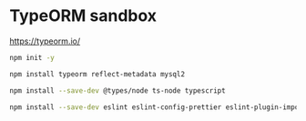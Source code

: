 # TypeORM sandbox

<https://typeorm.io/>

```sh
npm init -y

npm install typeorm reflect-metadata mysql2

npm install --save-dev @types/node ts-node typescript

npm install --save-dev eslint eslint-config-prettier eslint-plugin-import
```
